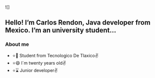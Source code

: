 ![]


## Hello! I’m Carlos Rendon, Java developer from Mexico. I’m an university student...

### About me

* :star::school: Student from Tecnologico De Tlaxico:v:
* :star::smile: I´m twenty years old:v:
* :star::hourglass: Junior developer:v:



